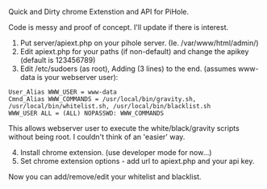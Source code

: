 Quick and Dirty chrome Extenstion and API for PiHole.

Code is messy and proof of concept. I'll update if there is interest.

1. Put server/apiext.php on your pihole server. (Ie. /var/www/html/admin/)
2. Edit apiext.php for your paths (if non-default) and change the apikey (default is 123456789)
3. Edit /etc/sudoers (as root), Adding (3 lines) to the end. (assumes www-data is your webserver user):

```
User_Alias WWW_USER = www-data
Cmnd_Alias WWW_COMMANDS = /usr/local/bin/gravity.sh, /usr/local/bin/whitelist.sh, /usr/local/bin/blacklist.sh
WWW_USER ALL = (ALL) NOPASSWD: WWW_COMMANDS
```
This allows webserver user to execute the white/black/gravity scripts without being root. I couldn't think of an 'easier' way.

4. Install chrome extension. (use developer mode for now...)
5. Set chrome extension options - add url to apiext.php and your api key.

Now you can add/remove/edit your whitelist and blacklist.





